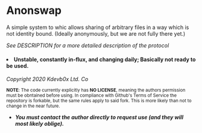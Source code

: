 <h1>Anonswap</h1>

A simple system to whic allows sharing of arbitrary files in a way which is not
identity bound. (Ideally anonymously, but we are not fully there yet.)

*See DESCRIPTION for a more detailed description of the protocol*

<h4><b><li>Unstable, constantly in-flux, and changing daily;
Basically not ready to be
used.</li></b></h4>

_Copyright 2020 Kdevb0x Ltd. Co_

<sup>**NOTE**: The code currently explicitly has <b>NO LICENSE</b>, meaning the authors permission
must be obntained before using.
In compliance with Github's Terms of Service the repository is forkable, but the same rules apply to said fork. This is more likely than not to change in the near future.
<br></sup>
<b><ul><li>*You must contact the author directly to request use (and they will most
likely oblige).*</li></ul></b>
